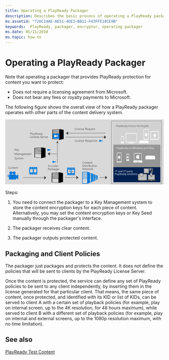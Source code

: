 ```yaml
---
title: Operating a PlayReady Packager
description: Describes the basic process of operating a PlayReady packager
ms.assetid: "726C14AE-AE51-4DE3-BB11-F43FFE18CE9B"
keywords:  PlayReady, packager, encryptor, operating packager
ms.date: 05/11/2018
ms.topic: how-to
---
```


# Operating a PlayReady Packager

Note that operating a packager that provides PlayReady protection for content you want to protect:

* Does not require a licensing agreement from Microsoft.
* Does not bear any fees or royalty payments to Microsoft.

The following figure shows the overall view of how a PlayReady packager operates with other parts of the content delivery system.

![PlayReady Packager Operation](../images/packager_operation.png)

Steps:

1. You need to connect the packager to a Key Management system to store the content encryption keys for each piece of content. Alternatively, you may set the content encryption keys or Key Seed manually through the packager's interface.

2. The packager receives clear content.

3. The packager outputs protected content.

## Packaging and Client Policies

The packager just packages and protects the content. It does not define the policies that will be sent to clients by the PlayReady License Server.

Once the content is protected, the service can define any set of PlayReady policies to be sent to any client independently, by inserting them in the license generated for that particular client. That means, the same piece of content, once protected, and identified with its KID or list of KIDs, can be served to client A with a certain set of playback policies (for example, play on internal screen, up to the 4K resolution, for 48 hours maximum), while served to client B with a different set of playback policies (for example, play on internal and external screens, up to the 1080p resolution maximum, with no time limitation).


## See also
[PlayReady Test Content](../Advanced/TestContent/playready-test-content.md)
